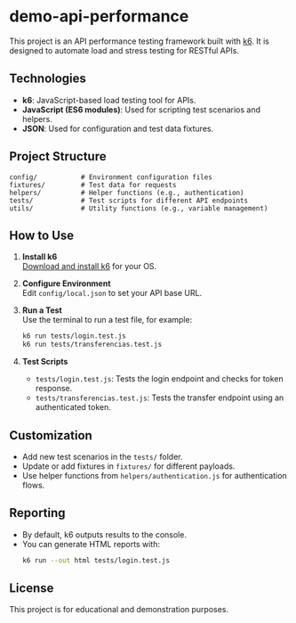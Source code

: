 # demo-api-performance

This project is an API performance testing framework built with [k6](https://k6.io/). It is designed to automate load and stress testing for RESTful APIs.

## Technologies

- **k6**: JavaScript-based load testing tool for APIs.
- **JavaScript (ES6 modules)**: Used for scripting test scenarios and helpers.
- **JSON**: Used for configuration and test data fixtures.

## Project Structure

```
config/           # Environment configuration files
fixtures/         # Test data for requests
helpers/          # Helper functions (e.g., authentication)
tests/            # Test scripts for different API endpoints
utils/            # Utility functions (e.g., variable management)
```

## How to Use

1. **Install k6**  
   [Download and install k6](https://k6.io/docs/getting-started/installation/) for your OS.

2. **Configure Environment**  
   Edit `config/local.json` to set your API base URL.

3. **Run a Test**  
   Use the terminal to run a test file, for example:

   ```sh
   k6 run tests/login.test.js
   k6 run tests/transferencias.test.js
   ```

4. **Test Scripts**
   - `tests/login.test.js`: Tests the login endpoint and checks for token response.
   - `tests/transferencias.test.js`: Tests the transfer endpoint using an authenticated token.

## Customization

- Add new test scenarios in the `tests/` folder.
- Update or add fixtures in `fixtures/` for different payloads.
- Use helper functions from `helpers/authentication.js` for authentication flows.

## Reporting

- By default, k6 outputs results to the console.
- You can generate HTML reports with:
  ```sh
  k6 run --out html tests/login.test.js
  ```

## License

This project is for educational and demonstration purposes.
